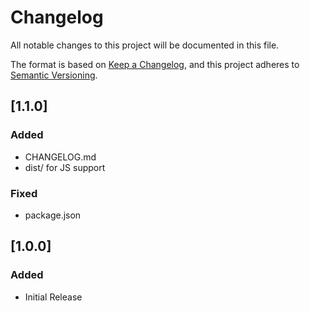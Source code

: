 # Changelog

All notable changes to this project will be documented in this file.

The format is based on [Keep a Changelog](https://keepachangelog.com/en/1.0.0/),
and this project adheres to [Semantic Versioning](https://semver.org/spec/v2.0.0.html).

## [1.1.0]

### Added

-   CHANGELOG.md
-   dist/ for JS support

### Fixed

-   package.json

## [1.0.0]

### Added

-   Initial Release
